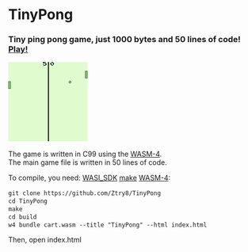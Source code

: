 # TinyPong
### Tiny ping pong game, just 1000 bytes and 50 lines of code! [Play!](https://wasm4.org/play/tinypong)
![video](https://github.com/Ztry8/TinyPong/blob/main/assets/video.gif)  

The game is written in C99 using the [WASM-4](https://main--wasm4.netlify.app/).  
The main game file is written in 50 lines of code.

To compile, you need: [WASI_SDK](https://github.com/WebAssembly/wasi-sdk) [make](https://www.gnu.org/software/make/manual/make.html) [WASM-4](https://main--wasm4.netlify.app/docs/getting-started/setup):
```
git clone https://github.com/Ztry8/TinyPong
cd TinyPong
make
cd build
w4 bundle cart.wasm --title "TinyPong" --html index.html
```
Then, open index.html
